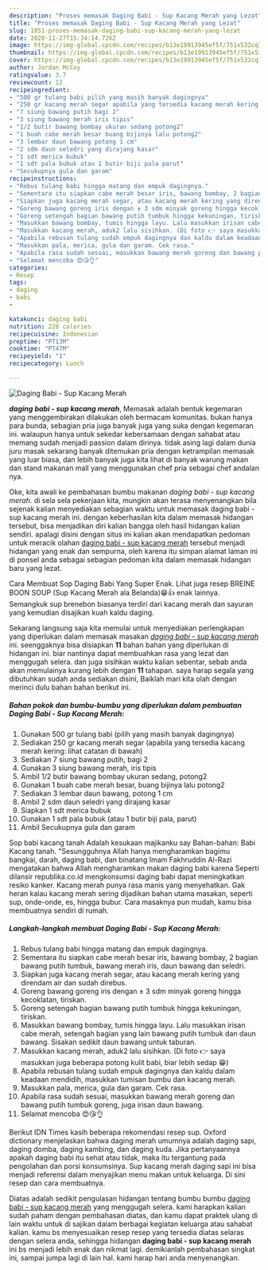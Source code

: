 ```yaml
---
description: "Proses memasak Daging Babi - Sup Kacang Merah yang Lezat"
title: "Proses memasak Daging Babi - Sup Kacang Merah yang Lezat"
slug: 1851-proses-memasak-daging-babi-sup-kacang-merah-yang-lezat
date: 2020-11-27T15:34:14.726Z
image: https://img-global.cpcdn.com/recipes/b13e19913945ef5f/751x532cq70/daging-babi-sup-kacang-merah-foto-resep-utama.jpg
thumbnail: https://img-global.cpcdn.com/recipes/b13e19913945ef5f/751x532cq70/daging-babi-sup-kacang-merah-foto-resep-utama.jpg
cover: https://img-global.cpcdn.com/recipes/b13e19913945ef5f/751x532cq70/daging-babi-sup-kacang-merah-foto-resep-utama.jpg
author: Jordan McCoy
ratingvalue: 3.7
reviewcount: 12
recipeingredient:
- "500 gr tulang babi pilih yang masih banyak dagingnya"
- "250 gr kacang merah segar apabila yang tersedia kacang merah kering lihat catatan di bawah"
- "7 siung bawang putih bagi 2"
- "3 siung bawang merah iris tipis"
- "1/2 butir bawang bombay ukuran sedang potong2"
- "1 buah cabe merah besar buang bijinya lalu potong2"
- "3 lembar daun bawang potong 1 cm"
- "2 sdm daun seledri yang dirajang kasar"
- "1 sdt merica bubuk"
- "1 sdt pala bubuk atau 1 butir biji pala parut"
- "Secukupnya gula dan garam"
recipeinstructions:
- "Rebus tulang babi hingga matang dan empuk dagingnya."
- "Sementara itu siapkan cabe merah besar iris, bawang bombay, 2 bagian bawang putih tumbuk, bawang merah iris, daun bawang dan seledri."
- "Siapkan juga kacang merah segar, atau kacang merah kering yang direndam air dan sudah direbus."
- "Goreng bawang goreng iris dengan ± 3 sdm minyak goreng hingga kecoklatan, tiriskan."
- "Goreng setengah bagian bawang putih tumbuk hingga kekuningan, tiriskan."
- "Masukkan bawang bombay, tumis hingga layu. Lalu masukkan irisan cabe merah, setengah bagian yang lain bawang putih tumbuk dan daun bawang. Sisakan sedikit daun bawang untuk taburan."
- "Masukkan kacang merah, aduk2 lalu sisihkan. (Di foto 👉 saya masukkan juga beberapa potong kulit babi, biar lebih sedap 😁)"
- "Apabila rebusan tulang sudah empuk dagingnya dan kaldu dalam keadaan mendidih, masukkan tumisan bumbu dan kacang merah."
- "Masukkan pala, merica, gula dan garam. Cek rasa."
- "Apabila rasa sudah sesuai, masukkan bawang merah goreng dan bawang putih tumbuk goreng, juga irisan daun bawang."
- "Selamat mencoba 😍😘👌"
categories:
- Resep
tags:
- daging
- babi
- 

katakunci: daging babi  
nutrition: 228 calories
recipecuisine: Indonesian
preptime: "PT13M"
cooktime: "PT47M"
recipeyield: "1"
recipecategory: Lunch

---
```



![Daging Babi - Sup Kacang Merah](https://img-global.cpcdn.com/recipes/b13e19913945ef5f/751x532cq70/daging-babi-sup-kacang-merah-foto-resep-utama.jpg)

<b><i>daging babi - sup kacang merah</i></b>, Memasak adalah bentuk kegemaran yang menggembirakan dilakukan oleh bermacam komunitas. bukan hanya para bunda, sebagian pria juga banyak juga yang suka dengan kegemaran ini. walaupun hanya untuk sekedar kebersamaan dengan sahabat atau memang sudah menjadi passion dalam dirinya. tidak asing lagi dalam dunia juru masak sekarang banyak ditemukan pria dengan ketrampilan memasak yang luar biasa, dan lebih banyak juga kita lihat di banyak warung makan dan stand makanan mall yang menggunakan chef pria sebagai chef andalan nya.

Oke, kita awali ke pembahasan bumbu makanan <i>daging babi - sup kacang merah</i>. di sela sela pekerjaan kita, mungkin akan terasa menyenangkan bila sejenak kalian menyediakan sebagian waktu untuk memasak daging babi - sup kacang merah ini. dengan keberhasilan kita dalam memasak hidangan tersebut, bisa menjadikan diri kalian bangga oleh hasil hidangan kalian sendiri. apalagi disini dengan situs ini kalian akan mendapatkan pedoman untuk meracik olahan <u>daging babi - sup kacang merah</u> tersebut menjadi hidangan yang enak dan sempurna, oleh karena itu simpan alamat laman ini di ponsel anda sebagai sebagian pedoman kita dalam memasak hidangan baru yang lezat.

Cara Membuat Sop Daging Babi Yang Super Enak. Lihat juga resep BREINE BOON SOUP (Sup Kacang Merah ala Belanda)😁👍 enak lainnya. Semangkuk sup brenebon biasanya terdiri dari kacang merah dan sayuran yang kemudian disajikan kuah kaldu daging.


Sekarang langsung saja kita memulai untuk menyediakan perlengkapan yang diperlukan dalam memasak masakan <u><i>daging babi - sup kacang merah</i></u> ini. seenggaknya bisa disiapkan <b>11</b> bahan bahan yang diperlukan di hidangan ini. biar nantinya dapat membuahkan rasa yang lezat dan menggugah selera. dan juga sisihkan waktu kalian sebentar, sebab anda akan memulainya kurang lebih dengan <b>11</b> tahapan. saya harap segala yang dibutuhkan sudah anda sediakan disini, Baiklah mari kita olah dengan merinci dulu bahan bahan berikut ini.

<!--inarticleads1-->

##### Bahan pokok dan bumbu-bumbu yang diperlukan dalam pembuatan Daging Babi - Sup Kacang Merah:

1. Gunakan 500 gr tulang babi (pilih yang masih banyak dagingnya)
1. Sediakan 250 gr kacang merah segar (apabila yang tersedia kacang merah kering: lihat catatan di bawah)
1. Sediakan 7 siung bawang putih, bagi 2
1. Gunakan 3 siung bawang merah, iris tipis
1. Ambil 1/2 butir bawang bombay ukuran sedang, potong2
1. Gunakan 1 buah cabe merah besar, buang bijinya lalu potong2
1. Sediakan 3 lembar daun bawang, potong 1 cm
1. Ambil 2 sdm daun seledri yang dirajang kasar
1. Siapkan 1 sdt merica bubuk
1. Gunakan 1 sdt pala bubuk (atau 1 butir biji pala, parut)
1. Ambil Secukupnya gula dan garam


Sop babi kacang tanah Adalah kesukaan majikanku say Bahan-bahan: Babi Kacang tanah. &#34;Sesungguhnya Allah hanya mengharamkan bagimu bangkai, darah, daging babi, dan binatang Imam Fakhruddin Al-Razi mengatakan bahwa Allah mengharamkan makan daging babi karena Seperti dilansir republika.co.id mengkonsumsi daging babi dapat meningkatkan resiko kanker. Kacang merah punya rasa manis yang menyehatkan. Gak heran kalau kacang merah sering dijadikan bahan utama masakan, seperti sup, onde-onde, es, hingga bubur. Cara masaknya pun mudah, kamu bisa membuatnya sendiri di rumah. 

<!--inarticleads2-->

##### Langkah-langkah membuat Daging Babi - Sup Kacang Merah:

1. Rebus tulang babi hingga matang dan empuk dagingnya.
1. Sementara itu siapkan cabe merah besar iris, bawang bombay, 2 bagian bawang putih tumbuk, bawang merah iris, daun bawang dan seledri.
1. Siapkan juga kacang merah segar, atau kacang merah kering yang direndam air dan sudah direbus.
1. Goreng bawang goreng iris dengan ± 3 sdm minyak goreng hingga kecoklatan, tiriskan.
1. Goreng setengah bagian bawang putih tumbuk hingga kekuningan, tiriskan.
1. Masukkan bawang bombay, tumis hingga layu. Lalu masukkan irisan cabe merah, setengah bagian yang lain bawang putih tumbuk dan daun bawang. Sisakan sedikit daun bawang untuk taburan.
1. Masukkan kacang merah, aduk2 lalu sisihkan. (Di foto 👉 saya masukkan juga beberapa potong kulit babi, biar lebih sedap 😁)
1. Apabila rebusan tulang sudah empuk dagingnya dan kaldu dalam keadaan mendidih, masukkan tumisan bumbu dan kacang merah.
1. Masukkan pala, merica, gula dan garam. Cek rasa.
1. Apabila rasa sudah sesuai, masukkan bawang merah goreng dan bawang putih tumbuk goreng, juga irisan daun bawang.
1. Selamat mencoba 😍😘👌


Berikut IDN Times kasih beberapa rekomendasi resep sup. Oxford dictionary menjelaskan bahwa daging merah umumnya adalah daging sapi, daging domba, daging kambing, dan daging kuda. Jika pertanyaannya apakah daging babi itu sehat atau tidak, maka itu tergantung pada pengolahan dan porsi konsumsinya. Sup kacang merah daging sapi ini bisa menjadi referensi dalam menyajikan menu makan untuk keluarga. Di sini resep dan cara membuatnya. 

Diatas adalah sedikit pengulasan hidangan tentang bumbu bumbu <u>daging babi - sup kacang merah</u> yang menggugah selera. kami harapkan kalian sudah paham dengan pembahasan diatas, dan kamu dapat praktek ulang di lain waktu untuk di sajikan dalam berbagai kegiatan keluarga atau sahabat kalian. kamu bs menyesuaikan resep resep yang tersedia diatas selaras dengan selera anda, sehingga hidangan <b>daging babi - sup kacang merah</b> ini bs menjadi lebih enak dan nikmat lagi. demikianlah pembahasan singkat ini, sampai jumpa lagi di lain hal. kami harap hari anda menyenangkan.
